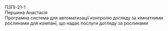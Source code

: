 ПЗПІ-21-1  
Першина Анастасія  
Програмна система для автоматизації контролю догляду за кімнатними рослинами для компанї, що надає послуги догляду за рослинами
